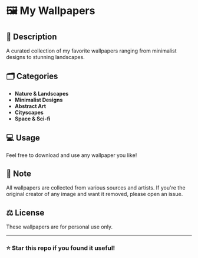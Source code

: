 # 🖼️ My Wallpapers

## 📝 Description
A curated collection of my favorite wallpapers ranging from minimalist designs to stunning landscapes.

## 🗂️ Categories
* **Nature & Landscapes**
* **Minimalist Designs**
* **Abstract Art**
* **Cityscapes**
* **Space & Sci-fi**

## 💻 Usage
Feel free to download and use any wallpaper you like! 

## 📌 Note
All wallpapers are collected from various sources and artists. If you're the original creator of any image and want it removed, please open an issue.

## ⚖️ License
These wallpapers are for personal use only.

---
### ⭐ Star this repo if you found it useful!
